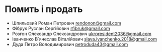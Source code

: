 # Помить і продать

- Шпильовий Роман Петрович           rendonon@gmail.com
- Фібрук Руслан Сергійович           rfibruk@gmail.com
- Розгон Олександр Олександрович     ukrpresident2036@gmail.com
- Іванченко В`ячеслав Віталійович    slava.ivanchenko.2018@gmail.com
- Дуда Петро Володимирович           petroduda43@gmail.com
